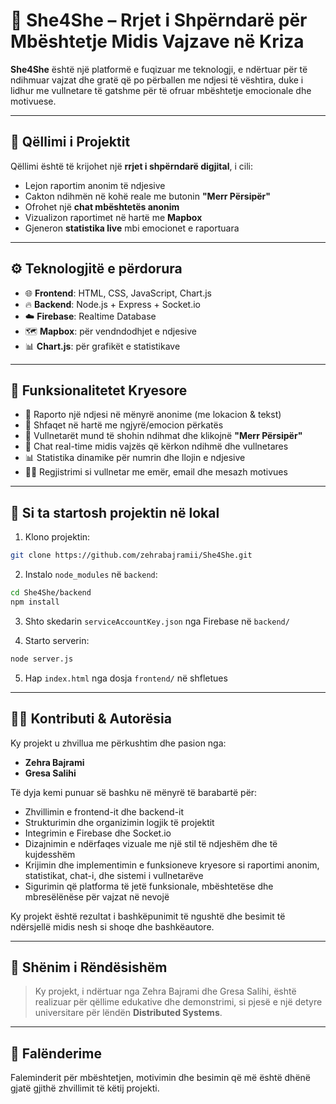 # 🌸 She4She – Rrjet i Shpërndarë për Mbështetje Midis Vajzave në Kriza

**She4She** është një platformë e fuqizuar me teknologji, e ndërtuar për të ndihmuar vajzat dhe gratë që po përballen me ndjesi të vështira, duke i lidhur me vullnetare të gatshme për të ofruar mbështetje emocionale dhe motivuese.

---

## 🎯 Qëllimi i Projektit

Qëllimi është të krijohet një **rrjet i shpërndarë digjital**, i cili:
- Lejon raportim anonim të ndjesive
- Cakton ndihmën në kohë reale me butonin **"Merr Përsipër"**
- Ofrohet një **chat mbështetës anonim**
- Vizualizon raportimet në hartë me **Mapbox**
- Gjeneron **statistika live** mbi emocionet e raportuara

---

## ⚙️ Teknologjitë e përdorura

- 🌐 **Frontend**: HTML, CSS, JavaScript, Chart.js
- 🔥 **Backend**: Node.js + Express + Socket.io
- ☁️ **Firebase**: Realtime Database
- 🗺️ **Mapbox**: për vendndodhjet e ndjesive
- 📊 **Chart.js**: për grafikët e statistikave

---

## 📌 Funksionalitetet Kryesore

- 🚨 Raporto një ndjesi në mënyrë anonime (me lokacion & tekst)
- 📍 Shfaqet në hartë me ngjyrë/emocion përkatës
- 🤝 Vullnetarët mund të shohin ndihmat dhe klikojnë **"Merr Përsipër"**
- 💬 Chat real-time midis vajzës që kërkon ndihmë dhe vullnetares
- 📊 Statistika dinamike për numrin dhe llojin e ndjesive
- 👩‍💻 Regjistrimi si vullnetar me emër, email dhe mesazh motivues

---

## 🧪 Si ta startosh projektin në lokal

1. Klono projektin:
```bash
git clone https://github.com/zehrabajramii/She4She.git
```

2. Instalo `node_modules` në `backend`:
```bash
cd She4She/backend
npm install
```

3. Shto skedarin `serviceAccountKey.json` nga Firebase në `backend/`

4. Starto serverin:
```bash
node server.js
```

5. Hap `index.html` nga dosja `frontend/` në shfletues

---

## 🙋‍♀️ Kontributi & Autorësia

Ky projekt u zhvillua me përkushtim dhe pasion nga:

- **Zehra Bajrami**  
- **Gresa Salihi**

Të dyja kemi punuar së bashku në mënyrë të barabartë për:

- Zhvillimin e frontend-it dhe backend-it  
- Strukturimin dhe organizimin logjik të projektit  
- Integrimin e Firebase dhe Socket.io  
- Dizajnimin e ndërfaqes vizuale me një stil të ndjeshëm dhe të kujdesshëm  
- Krijimin dhe implementimin e funksioneve kryesore si raportimi anonim, statistikat, chat-i, dhe sistemi i vullnetarëve  
- Sigurimin që platforma të jetë funksionale, mbështetëse dhe mbresëlënëse për vajzat në nevojë

Ky projekt është rezultat i bashkëpunimit të ngushtë dhe besimit të ndërsjellë midis nesh si shoqe dhe bashkëautore.

---

## 📢 Shënim i Rëndësishëm

> Ky projekt, i ndërtuar nga Zehra Bajrami dhe Gresa Salihi, është realizuar për qëllime edukative dhe demonstrimi, si pjesë e një detyre universitare për lëndën **Distributed Systems**.

---

## 💖 Falënderime

Faleminderit për mbështetjen, motivimin dhe besimin që më është dhënë gjatë gjithë zhvillimit të këtij projekti.

